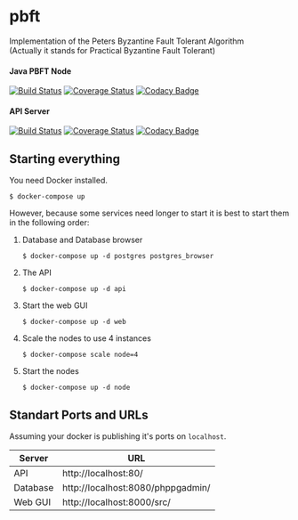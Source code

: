 # pbft
Implementation of the Peters Byzantine Fault Tolerant Algorithm    
(Actually it stands for Practical Byzantine Fault Tolerant) 


#### Java PBFT Node 
[![Build Status](https://travis-ci.org/luckydonald/PBFT-JAVA.svg?branch=master)](https://travis-ci.org/luckydonald/PBFT-JAVA) [![Coverage Status](https://coveralls.io/repos/github/luckydonald/PBFT-JAVA/badge.svg?branch=master)](https://coveralls.io/github/luckydonald/PBFT-JAVA?branch=master) [![Codacy Badge](https://api.codacy.com/project/badge/Grade/ee3937a213e447a79d36f5cc0597d046)](https://www.codacy.com/app/luckydonald/PBFT-JAVA?utm_source=github.com&amp;utm_medium=referral&amp;utm_content=KathrynJaneway/PBFT-JAVA&amp;utm_campaign=Badge_Grade)

#### API Server
[![Build Status](https://travis-ci.org/luckydonald/pbft.svg?branch=master)](https://travis-ci.org/luckydonald/pbft) [![Coverage Status](https://coveralls.io/repos/github/luckydonald/pbft/badge.svg?branch=master)](https://coveralls.io/github/luckydonald/pbft?branch=master) [![Codacy Badge](https://api.codacy.com/project/badge/Grade/b83d3a038892446881d75a2dfcb590aa)](https://www.codacy.com/app/luckydonald/pbft?utm_source=github.com&amp;utm_medium=referral&amp;utm_content=luckydonald/pbft&amp;utm_campaign=Badge_Grade)


## Starting everything
You need Docker installed.

```shell
$ docker-compose up
```
 
However, because some services need longer to start it is best to start them in the following order:
 
1. Database and Database browser
    ```shell
    $ docker-compose up -d postgres postgres_browser
    ```

2. The API
    ```shell
    $ docker-compose up -d api 
    ```

3. Start the web GUI
    ```shell
    $ docker-compose up -d web
    ```

4. Scale the nodes to use 4 instances
    ```shell
    $ docker-compose scale node=4
    ```

5. Start the nodes
    ```shell
    $ docker-compose up -d node
    ```
    
## Standart Ports and URLs
Assuming your docker is publishing it's ports on `localhost`.
 
| Server   | URL                               |
| -------- | --------------------------------- |
| API      | http://localhost:80/              |
| Database | http://localhost:8080/phppgadmin/ |
| Web GUI  | http://localhost:8000/src/        |


